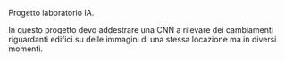 Progetto laboratorio IA.

In questo progetto devo addestrare una CNN a rilevare dei cambiamenti riguardanti edifici su delle immagini di una stessa locazione ma in diversi momenti.